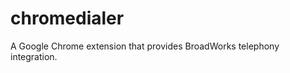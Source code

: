 chromedialer
============

A Google Chrome extension that provides BroadWorks telephony integration.
